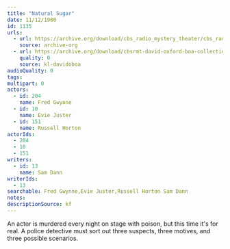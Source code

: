 ```yaml
---
title: "Natural Sugar"
date: 11/12/1980
id: 1135
urls: 
  - url: https://archive.org/download/cbs_radio_mystery_theater/cbs_radio_mystery_theater-1101-1150.zip/cbs_radio_mystery_theater-1101-1150%2Fcbsrmt_1135_natural_sugar.mp3
    source: archive-org
  - url: https://archive.org/download/cbsrmt-david-oxford-boa-collection/CBSRMT-801112-1135-Natural-Sugar-(128-48)_WBBM-JE-{BoA}.mp3
    quality: 0
    source: kl-davidoboa
audioQuality: 0
tags: 
multipart: 0
actors:  
  - id: 204
    name: Fred Gwynne  
  - id: 10
    name: Evie Juster  
  - id: 151
    name: Russell Horton
actorIds:  
  - 204  
  - 10  
  - 151
writers:  
  - id: 13
    name: Sam Dann
writerIds:  
  - 13
searchable: Fred Gwynne,Evie Juster,Russell Horton Sam Dann
notes: 
descriptionSource: kf
---
```

An actor is murdered every night on stage with poison, but this time it's for real. A police detective must sort out three suspects, three motives, and three possible scenarios.